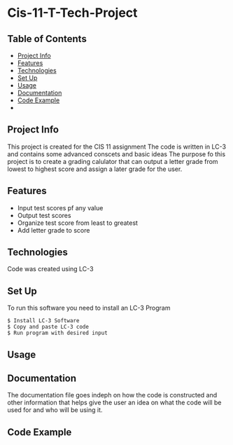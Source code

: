 # Cis-11-T-Tech-Project
## Table of Contents
* [Project Info](#ProjectInfo)
* [Features](#Features)
* [Technologies](#Technologies)
* [Set Up](#SetUp)
* [Usage](#Usage)
* [Documentation](#Ducumentation)
* [Code Example](CodeExample)
* 
## Project Info
This project is created for the CIS 11 assignment
The code is written in LC-3 and contains some advanced conscets and basic ideas
The purpose fo this project is to create a grading calulator that can output a letter grade from lowest to highest score and assign a later grade for the user.
## Features
* Input test scores pf any value
* Output test scores
* Organize test score from least to greatest
* Add letter grade to score
## Technologies
Code was created using LC-3
## Set Up
To run this software you need to install an LC-3 Program
```
$ Install LC-3 Software
$ Copy and paste LC-3 code
$ Run program with desired input
```
## Usage

## Documentation
The documentation file goes indeph on how the code is constructed and other information that helps give the user an idea on what the code will be used for and who will be using it.
## Code Example
